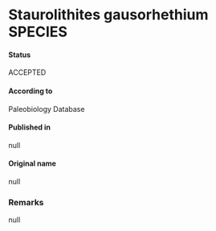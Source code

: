 Staurolithites gausorhethium SPECIES
=======

#### Status
ACCEPTED

#### According to
Paleobiology Database

#### Published in
null

#### Original name
null

### Remarks
null